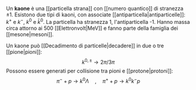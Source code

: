 Un **kaone** è una [[particella strana]] con [[numero quantico]] di stranezza $\pm1$. Esistono due tipi di kaoni, con associate [[antiparticella|antiparticelle]]: $k^{+}$ e $k^{-}$, $k^{0}$ e $\bar{k}^{0}$. La particella ha stranezza 1, l'antiparticella -1. Hanno massa circa attorno ai 500 [[Elettronvolt|MeV]] e fanno parte della famiglia dei [[mesone|mesoni]].

Un kaone può [[Decadimento di particelle|decadere]] in due o tre [[pione|pioni]]:
$$k^{0,\pm} \rightarrow 2\pi / 3\pi$$
Possono essere generati per collisione tra pioni e [[protone|protoni]]:
$$\pi^{-} + p \rightarrow k^{0}\Lambda \quad, \quad \pi^{+}+p \rightarrow k^{0}k^{-}p$$
